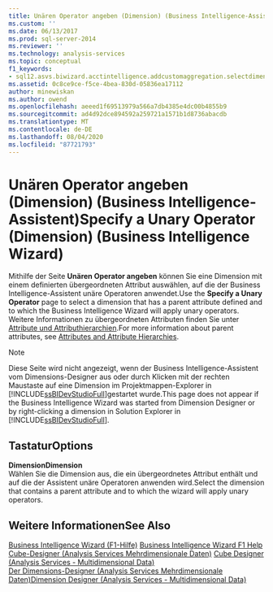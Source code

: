 ```yaml
---
title: Unären Operator angeben (Dimension) (Business Intelligence-Assistent) | Microsoft-Dokumentation
ms.custom: ''
ms.date: 06/13/2017
ms.prod: sql-server-2014
ms.reviewer: ''
ms.technology: analysis-services
ms.topic: conceptual
f1_keywords:
- sql12.asvs.biwizard.acctintelligence.addcustomaggregation.selectdimension.f1
ms.assetid: 0c8ce9ce-f5ce-4bea-830d-05836ea17112
author: minewiskan
ms.author: owend
ms.openlocfilehash: aeeed1f69513979a566a7db4385e4dc00b4855b9
ms.sourcegitcommit: ad4d92dce894592a259721a1571b1d8736abacdb
ms.translationtype: MT
ms.contentlocale: de-DE
ms.lasthandoff: 08/04/2020
ms.locfileid: "87721793"
---
```

# <a name="specify-a-unary-operator-dimension-business-intelligence-wizard"></a><span data-ttu-id="857a2-102">Unären Operator angeben (Dimension) (Business Intelligence-Assistent)</span><span class="sxs-lookup"><span data-stu-id="857a2-102">Specify a Unary Operator (Dimension) (Business Intelligence Wizard)</span></span>
  <span data-ttu-id="857a2-103">Mithilfe der Seite **Unären Operator angeben** können Sie eine Dimension mit einem definierten übergeordneten Attribut auswählen, auf die der Business Intelligence-Assistent unäre Operatoren anwendet.</span><span class="sxs-lookup"><span data-stu-id="857a2-103">Use the **Specify a Unary Operator** page to select a dimension that has a parent attribute defined and to which the Business Intelligence Wizard will apply unary operators.</span></span> <span data-ttu-id="857a2-104">Weitere Informationen zu übergeordneten Attributen finden Sie unter [Attribute und Attributhierarchien](multidimensional-models-olap-logical-dimension-objects/attributes-and-attribute-hierarchies.md).</span><span class="sxs-lookup"><span data-stu-id="857a2-104">For more information about parent attributes, see [Attributes and Attribute Hierarchies](multidimensional-models-olap-logical-dimension-objects/attributes-and-attribute-hierarchies.md).</span></span>  
  
> [!NOTE]  
>  <span data-ttu-id="857a2-105">Diese Seite wird nicht angezeigt, wenn der Business Intelligence-Assistent vom Dimensions-Designer aus oder durch Klicken mit der rechten Maustaste auf eine Dimension im Projektmappen-Explorer in [!INCLUDE[ssBIDevStudioFull](../includes/ssbidevstudiofull-md.md)]gestartet wurde.</span><span class="sxs-lookup"><span data-stu-id="857a2-105">This page does not appear if the Business Intelligence Wizard was started from Dimension Designer or by right-clicking a dimension in Solution Explorer in [!INCLUDE[ssBIDevStudioFull](../includes/ssbidevstudiofull-md.md)].</span></span>  
  
## <a name="options"></a><span data-ttu-id="857a2-106">Tastatur</span><span class="sxs-lookup"><span data-stu-id="857a2-106">Options</span></span>  
 <span data-ttu-id="857a2-107">**Dimension**</span><span class="sxs-lookup"><span data-stu-id="857a2-107">**Dimension**</span></span>  
 <span data-ttu-id="857a2-108">Wählen Sie die Dimension aus, die ein übergeordnetes Attribut enthält und auf die der Assistent unäre Operatoren anwenden wird.</span><span class="sxs-lookup"><span data-stu-id="857a2-108">Select the dimension that contains a parent attribute and to which the wizard will apply unary operators.</span></span>  
  
## <a name="see-also"></a><span data-ttu-id="857a2-109">Weitere Informationen</span><span class="sxs-lookup"><span data-stu-id="857a2-109">See Also</span></span>  
 <span data-ttu-id="857a2-110">[Business Intelligence Wizard (F1-Hilfe)](business-intelligence-wizard-f1-help.md) </span><span class="sxs-lookup"><span data-stu-id="857a2-110">[Business Intelligence Wizard F1 Help](business-intelligence-wizard-f1-help.md) </span></span>  
 <span data-ttu-id="857a2-111">[Cube-Designer &#40;Analysis Services Mehrdimensionale Daten&#41;](cube-designer-analysis-services-multidimensional-data.md) </span><span class="sxs-lookup"><span data-stu-id="857a2-111">[Cube Designer &#40;Analysis Services - Multidimensional Data&#41;](cube-designer-analysis-services-multidimensional-data.md) </span></span>  
 [<span data-ttu-id="857a2-112">Der Dimensions-Designer &#40;Analysis Services Mehrdimensionale Daten&#41;</span><span class="sxs-lookup"><span data-stu-id="857a2-112">Dimension Designer &#40;Analysis Services - Multidimensional Data&#41;</span></span>](dimension-designer-analysis-services-multidimensional-data.md)  
  
  
